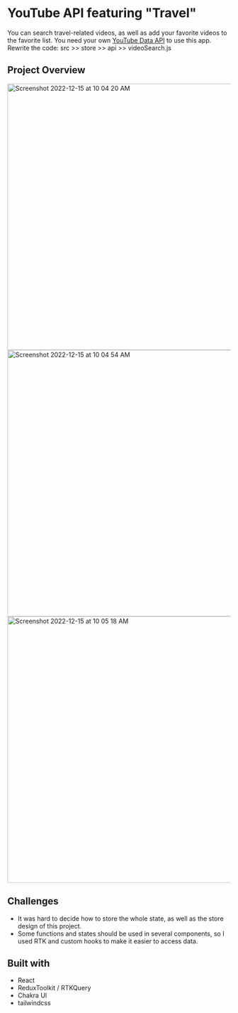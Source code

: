 # YouTube API featuring "Travel"

You can search travel-related videos, as well as add your favorite videos to the favorite list.
You need your own [YouTube Data API](https://developers.google.com/youtube/v3) to use this app.
Rewrite the code: src >> store >> api >> videoSearch.js

## Project Overview

<img width="600" alt="Screenshot 2022-12-15 at 10 04 20 AM" src="https://user-images.githubusercontent.com/110567844/207935005-1052dbc3-1194-4e8a-8c7f-f38ca440f033.png">
<img width="600" alt="Screenshot 2022-12-15 at 10 04 54 AM" src="https://user-images.githubusercontent.com/110567844/207935022-6d02aeb0-dfad-40e9-a747-3d03b7bcdfe2.png">
<img width="600" alt="Screenshot 2022-12-15 at 10 05 18 AM" src="https://user-images.githubusercontent.com/110567844/207935036-1651b76f-c608-4039-9d60-84e64e85b3e3.png">

## Challenges

- It was hard to decide how to store the whole state, as well as the store design of this project.
- Some functions and states should be used in several components, so I used RTK and custom hooks to make it easier to access data.

## Built with

- React
- ReduxToolkit / RTKQuery
- Chakra UI
- tailwindcss
